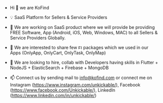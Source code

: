 - Hi 👋 we are KoFind
- 💡 SaaS Platform for Sellers & Service Providers

- 🌱 We are working on SaaS product where we will provide be providing FREE Software, App (Android, iOS, Web, Windows, MAC) to all Sellers & Service Providers Globally.

- 👀 We are interested to share few <a href="https://flutter.dev/" target="_blank" rel="noreferrer"><img src="https://storage.googleapis.com/cms-storage-bucket/0dbfcc7a59cd1cf16282.png" width="12" height="12" alt="Flutter" /></a> packages which we used in our Apps (OnlyApp, OnlyCart, OnlyTask, OnlyMap)
- 💞️ We are looking to hire, collab with Developers having skills in Flutter + NodeJS + ElasticSearch + Firebase + MongoDB
- 📫 Connect us by sending mail to info@kofind.com or connect me on Instagram (https://www.instagram.com/unkickable/), Facebook (https://www.facebook.com/Unkickable/), LinkedIn (https://www.linkedin.com/in/unkickable/)
